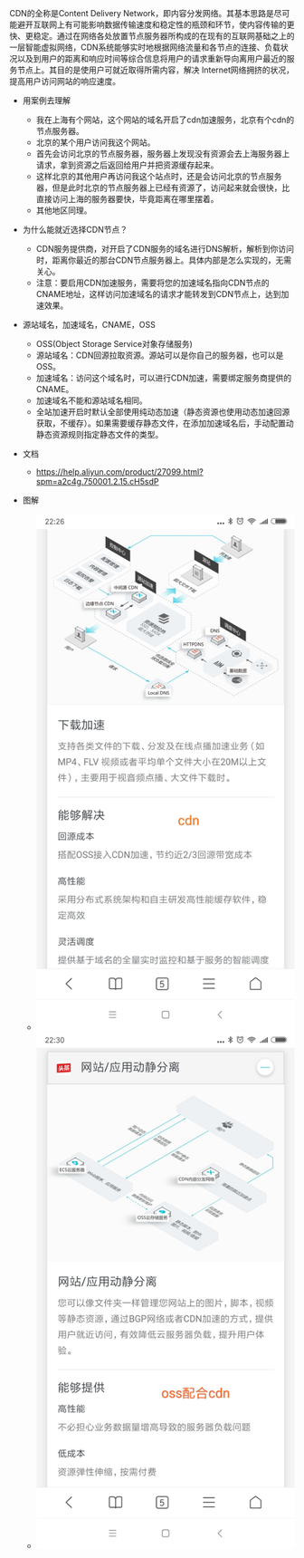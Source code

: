 CDN的全称是Content Delivery Network，即内容分发网络。其基本思路是尽可能避开互联网上有可能影响数据传输速度和稳定性的瓶颈和环节，使内容传输的更快、更稳定。通过在网络各处放置节点服务器所构成的在现有的互联网基础之上的一层智能虚拟网络，CDN系统能够实时地根据网络流量和各节点的连接、负载状况以及到用户的距离和响应时间等综合信息将用户的请求重新导向离用户最近的服务节点上。其目的是使用户可就近取得所需内容，解决 Internet网络拥挤的状况，提高用户访问网站的响应速度。
* 用案例去理解
    - 我在上海有个网站，这个网站的域名开启了cdn加速服务，北京有个cdn的节点服务器。
    - 北京的某个用户访问我这个网站。
    - 首先会访问北京的节点服务器，服务器上发现没有资源会去上海服务器上请求，拿到资源之后返回给用户并把资源缓存起来。
    - 这样北京的其他用户再访问我这个站点时，还是会访问北京的节点服务器，但是此时北京的节点服务器上已经有资源了，访问起来就会很快，比直接访问上海的服务器要快，毕竟距离在哪里摆着。
    - 其他地区同理。

* 为什么能就近选择CDN节点？
    - CDN服务提供商，对开启了CDN服务的域名进行DNS解析，解析到你访问时，距离你最近的那台CDN节点服务器上。具体内部是怎么实现的，无需关心。
    - 注意：要启用CDN加速服务，需要将您的加速域名指向CDN节点的CNAME地址，这样访问加速域名的请求才能转发到CDN节点上，达到加速效果。

* 源站域名，加速域名，CNAME，OSS
    - OSS(Object Storage Service对象存储服务)
    - 源站域名：CDN回源拉取资源。源站可以是你自己的服务器，也可以是OSS。
    - 加速域名：访问这个域名时，可以进行CDN加速，需要绑定服务商提供的CNAME。
    - 加速域名不能和源站域名相同。
    - 全站加速开启时默认全部使用纯动态加速（静态资源也使用动态加速回源获取，不缓存）。如果需要缓存静态文件，在添加加速域名后，手动配置动静态资源规则指定静态文件的类型。

* 文档
    - https://help.aliyun.com/product/27099.html?spm=a2c4g.750001.2.15.cH5sdP

* 图解
    - ![图片加载中...](./images/1.jpg)
    - ![图片加载中...](./images/2.jpg)
